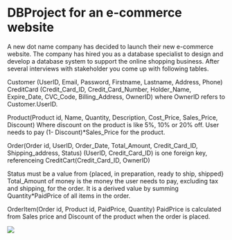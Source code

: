 # DBProject for an e-commerce website

A new dot name company has decided to launch their new e-commerce website. The company has hired you as a database specialist to design and develop a database system to support the online shopping business. After several interviews with stakeholder you come up with following tables.

Customer (UserID, Email, Password, Firstname, Lastname, Address, Phone)
CreditCard (Credit_Card_ID, Credit_Card_Number, Holder_Name, Expire_Date, CVC_Code,
Billing_Address, OwnerID) where OwnerID refers to Customer.UserID.

Product(Product id, Name, Quantity, Description, Cost_Price, Sales_Price, Discount)
Where discount on the product is like 5%, 10% or 20% off. User needs to pay (1-
Discount)*Sales_Price for the product.

Order(Order id, UserID, Order_Date, Total_Amount, Credit_Card_ID, Shipping_address, Status)
(UserID, Credit_Card_ID) is one foreign key, referenceing CreditCart(Credit_Card_ID,
OwnerID)

Status must be a value from {placed, in preparation, ready to ship, shipped}
Total_Amount of money is the money the user needs to pay, excluding tax and shipping,
for the order. It is a derived value by summing Quantity*PaidPrice of all items in the
order.

OrderItem(Order id, Product id, PaidPrice, Quantity)
PaidPrice is calculated from Sales price and Discount of the product when the order is
placed.

![](ERD.png)
